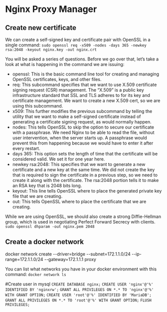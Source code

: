 # Nginx Proxy Manager

## Create new certificate

We can create a self-signed key and certificate pair with OpenSSL in a single
command: `sudo openssl req -x509 -nodes -days 365 -newkey rsa:2048 -keyout nginx.key -out nginx.crt`

You will be asked a series of questions. Before we go over that, let’s take a look at what is happening in the command
we are issuing:

- openssl: This is the basic command line tool for creating and managing OpenSSL certificates, keys, and other files.
- req: This subcommand specifies that we want to use X.509 certificate signing request (CSR) management. The “X.509” is
  a public key infrastructure standard that SSL and TLS adheres to for its key and certificate management. We want to
  create a new X.509 cert, so we are using this subcommand.
- x509: This further modifies the previous subcommand by telling the utility that we want to make a self-signed
  certificate instead of generating a certificate signing request, as would normally happen.
- nodes: This tells OpenSSL to skip the option to secure our certificate with a passphrase. We need Nginx to be able to
  read the file, without user intervention, when the server starts up. A passphrase would prevent this from happening
  because we would have to enter it after every restart.
- days 365: This option sets the length of time that the certificate will be considered valid. We set it for one year
  here.
- newkey rsa:2048: This specifies that we want to generate a new certificate and a new key at the same time. We did not
  create the key that is required to sign the certificate in a previous step, so we need to create it along with the
  certificate. The rsa:2048 portion tells it to make an RSA key that is 2048 bits long.
- keyout: This line tells OpenSSL where to place the generated private key file that we are creating.
- out: This tells OpenSSL where to place the certificate that we are creating.

While we are using OpenSSL, we should also create a strong Diffie-Hellman group, which is used in negotiating Perfect
Forward Secrecy with clients. `sudo openssl dhparam -out nginx.pem 2048`

## Create a docker network

docker network create --driver=bridge --subnet=172.1.1.0/24 --ip-range=172.1.1.0/24 --gateway=172.1.1.1 proxy

You can list what networks you have in your docker environment with this command: `docker network ls`

#Create user in mysql
`CREATE DATABASE nginx;`
`CREATE USER 'nginx'@'%' IDENTIFIED BY 'nginxrw';`
`GRANT ALL PRIVILEGES ON *.* TO 'nginx'@'%' WITH GRANT OPTION;`
`CREATE USER 'root'@'%' IDENTIFIED BY 'MariaDB';`
`GRANT ALL PRIVILEGES ON *.* TO 'root'@'%' WITH GRANT OPTION;`
`FLUSH PRIVILEGES;`